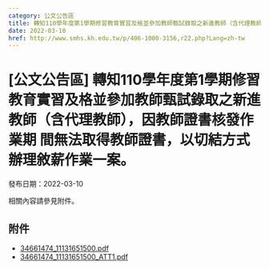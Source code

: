 ```yaml
---
category: 公文公告區
title: 轉知110學年度第1學期修習教育實習及格並參加教師甄試錄取之新進教師（含代理教師），因教師證書核發作業期 間無法取得教師證書，以切結方式辦理敘薪作業一案。
date: 2022-03-10
href: http://www.smhs.kh.edu.tw/p/406-1000-3156,r22.php?Lang=zh-tw
---
```


# [公文公告區] 轉知110學年度第1學期修習教育實習及格並參加教師甄試錄取之新進教師（含代理教師），因教師證書核發作業期 間無法取得教師證書，以切結方式辦理敘薪作業一案。

發布日期：2022-03-10

相關內容請參見附件。

## 附件

- [34661474_11131651500.pdf](https://www.smhs.kh.edu.tw/var/file/0/1000/attach/52/pta_2923_2501136_80053.pdf)
- [34661474_11131651500_ATT1.pdf](https://www.smhs.kh.edu.tw/var/file/0/1000/attach/52/pta_2924_5441710_80053.pdf)
